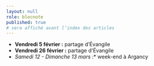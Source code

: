 ```yaml
---
layout: null
role: blocnote
published: true
# sera affiché avant l’index des articles
---
```


- **Vendredi 5 février :** partage d’Évangile
- **Vendredi 26 février :** partage d'Évangile
- *Samedi 12 - Dimanche 13 mars :** week-end à Argancy
